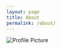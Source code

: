 ```yaml
---
layout: page
title: About
permalink: /about/
---
```


<img src="{{ site.baseurl }}/assets/profile-placeholder.gif" title="Profile Picture" class="profile">

[jekyll]: https://github.com/jekyll/jekyll
